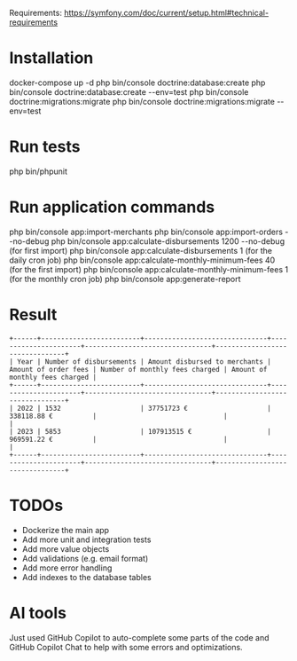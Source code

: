 
Requirements: https://symfony.com/doc/current/setup.html#technical-requirements

# Installation
docker-compose up -d
php bin/console doctrine:database:create
php bin/console doctrine:database:create --env=test
php bin/console doctrine:migrations:migrate
php bin/console doctrine:migrations:migrate --env=test

# Run tests
php bin/phpunit

# Run application commands
php bin/console app:import-merchants
php bin/console app:import-orders --no-debug
php bin/console app:calculate-disbursements 1200 --no-debug (for first import)
php bin/console app:calculate-disbursements 1 (for the daily cron job)
php bin/console app:calculate-monthly-minimum-fees 40 (for the first import)
php bin/console app:calculate-monthly-minimum-fees 1 (for the monthly cron job)
php bin/console app:generate-report

# Result
```
+------+-------------------------+-------------------------------+----------------------+--------------------------------+--------------------------------+
| Year | Number of disbursements | Amount disbursed to merchants | Amount of order fees | Number of monthly fees charged | Amount of monthly fees charged |
+------+-------------------------+-------------------------------+----------------------+--------------------------------+--------------------------------+
| 2022 | 1532                    | 37751723 €                    | 338118.88 €          |                                |                                |
| 2023 | 5853                    | 107913515 €                   | 969591.22 €          |                                |                                |
+------+-------------------------+-------------------------------+----------------------+--------------------------------+--------------------------------+
```

# TODOs
- Dockerize the main app
- Add more unit and integration tests
- Add more value objects
- Add validations (e.g. email format)
- Add more error handling
- Add indexes to the database tables

# AI tools
Just used GitHub Copilot to auto-complete some parts of the code and GitHub Copilot Chat to help with some errors and optimizations.
